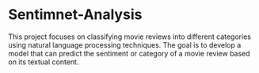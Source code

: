 # Sentimnet-Analysis
This project focuses on classifying movie reviews into different categories using natural language processing techniques. The goal is to develop a model that can predict the sentiment or category of a movie review based on its textual content.
